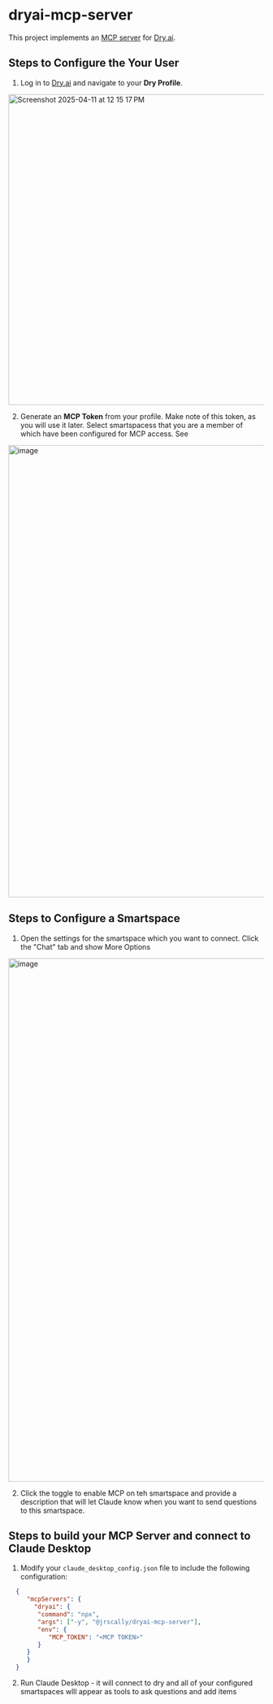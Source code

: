 # dryai-mcp-server

This project implements an [MCP server](https://spec.modelcontextprotocol.io/) for [Dry.ai](https://dry.ai).

## Steps to Configure the Your User

1. Log in to [Dry.ai](https://dry.ai) and navigate to your **Dry Profile**.
<img width="611" alt="Screenshot 2025-04-11 at 12 15 17 PM" src="https://github.com/user-attachments/assets/462d5e88-97f0-4f87-8e64-1e75c07bb8a8" />

2. Generate an **MCP Token** from your profile. Make note of this token, as you will use it later. Select smartspacess that you are a member of
    which have been configured for MCP access. See 
   
<img width="889" alt="image" src="https://github.com/user-attachments/assets/5ecc2bde-61e6-491b-8858-ce2f5e8a8eb8" />

## Steps to Configure a Smartspace

1. Open the settings for the smartspace which you want to connect. Click the "Chat" tab and show More Options
<img width="1029" alt="image" src="https://github.com/user-attachments/assets/dfa4c2c0-d1ac-495f-b2a0-50995b3c2df7" />

2. Click the toggle to enable MCP on teh smartspace and provide a description that will let Claude know when you want to send questions to this smartspace.

## Steps to build your MCP Server and connect to Claude Desktop

1. Modify your `claude_desktop_config.json` file to include the following configuration:
 ```json
   {
      "mcpServers": {
        "dryai": {
         "command": "npx",
         "args": ["-y", "@jrscally/dryai-mcp-server"],
         "env": {
            "MCP_TOKEN": "<MCP TOKEN>"
         }
      }
      }
   }
   ```

2. Run Claude Desktop - it will connect to dry and all of your configured smartspaces wlll appear as tools to ask questions and add items

